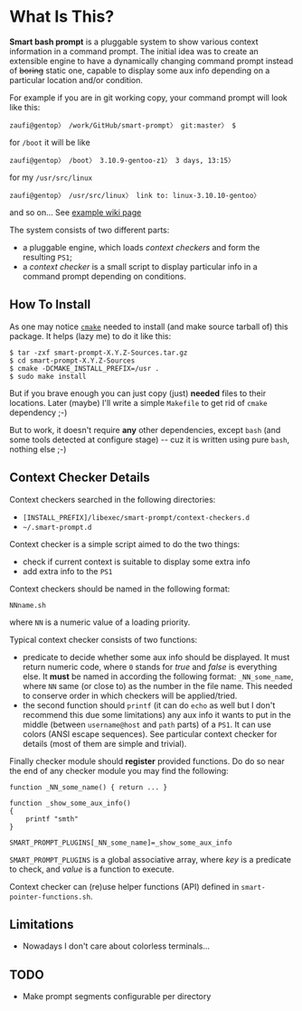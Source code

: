 What Is This?
=============

**Smart bash prompt** is a pluggable system to show various context information in a command prompt.
The initial idea was to create an extensible engine to have a dynamically changing command prompt instead
of <strike>boring</strike> static one, capable to display some aux info depending on a particular location
and/or condition.

For example if you are in git working copy, your command prompt will look like this:

    zaufi@gentop〉 /work/GitHub/smart-prompt〉 git:master〉 $

for `/boot` it will be like

    zaufi@gentop〉 /boot〉 3.10.9-gentoo-z1〉 3 days, 13:15〉

for my `/usr/src/linux`

    zaufi@gentop〉 /usr/src/linux〉 link to: linux-3.10.10-gentoo〉

and so on... See [example wiki page](https://github.com/zaufi/smart-prompt/wiki)


The system consists of two different parts:
- a pluggable engine, which loads _context checkers_ and form the resulting `PS1`;
- a _context checker_ is a small script to display particular info in a command prompt depending on conditions.


How To Install
--------------

As one may notice [`cmake`](http://cmake.org) needed to install (and make source tarball of) this package.
It helps (lazy me) to do it like this:

    $ tar -zxf smart-prompt-X.Y.Z-Sources.tar.gz
    $ cd smart-prompt-X.Y.Z-Sources
    $ cmake -DCMAKE_INSTALL_PREFIX=/usr .
    $ sudo make install

But if you brave enough you can just copy (just) **needed** files to their locations.
Later (maybe) I'll write a simple `Makefile` to get rid of `cmake` dependency ;-)

But to work, it doesn't require **any** other dependencies, except `bash` (and some tools detected at configure stage) --
cuz it is written using pure `bash`, nothing else ;-)


Context Checker Details
-----------------------

Context checkers searched in the following directories:
- `[INSTALL_PREFIX]/libexec/smart-prompt/context-checkers.d`
- `~/.smart-prompt.d`

Context checker is a simple script aimed to do the two things:
- check if current context is suitable to display some extra info
- add extra info to the `PS1`


Context checkers should be named in the following format:

    NNname.sh

where `NN` is a numeric value of a loading priority.

Typical context checker consists of two functions: 
* predicate to decide whether some aux info should be displayed. It must return numeric code, where `0` stands for _true_
 and _false_ is everything else. It **must** be named in according the following format: `_NN_some_name`, where `NN` same
 (or close to) as the number in the file name. This needed to conserve order in which checkers will be applied/tried.
* the second function should `printf` (it can do `echo` as well but I don't recommend this due some limitations) any aux
  info it wants to put in the middle (between `username@host` and `path` parts) of a `PS1`. It can use colors (ANSI escape 
  sequences). See particular context checker for details (most of them are simple and trivial).

Finally checker module should **register** provided functions. Do do so near the end of any checker module you may find
the following:

    function _NN_some_name() { return ... }

    function _show_some_aux_info()
    {
        printf "smth"
    }

    SMART_PROMPT_PLUGINS[_NN_some_name]=_show_some_aux_info

`SMART_PROMPT_PLUGINS` is a global associative array, where _key_ is a predicate to check, and _value_ is a function
to execute.

Context checker can (re)use helper functions (API) defined in `smart-pointer-functions.sh`.


Limitations
-----------

* Nowadays I don't care about colorless terminals...

TODO
----

* Make prompt segments configurable per directory
